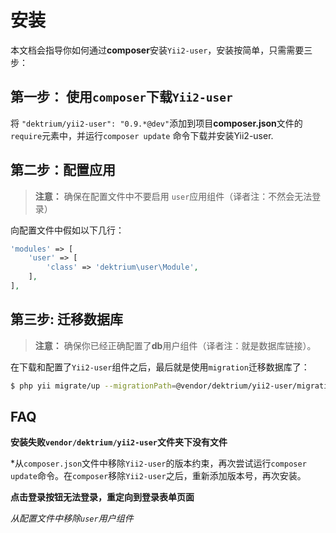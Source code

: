安装
============

本文档会指导你如何通过**composer**安装`Yii2-user`，安装按简单，只需需要三步：

第一步： 使用`composer`下载`Yii2-user`
-----------------------------------------

将 `"dektrium/yii2-user": "0.9.*@dev"`添加到项目**composer.json**文件的`require`元素中，并运行`composer update` 命令下载并安装Yii2-user.

第二步：配置应用
------------------------------------

> **注意：** 确保在配置文件中不要启用 `user`应用组件（译者注：不然会无法登录）

向配置文件中假如以下几行：

```php
'modules' => [
    'user' => [
        'class' => 'dektrium\user\Module',
    ],
],
```

第三步: 迁移数据库
------------------------------

> **注意：** 确保你已经正确配置了**db**用户组件（译者注：就是数据库链接）。

在下载和配置了`Yii2-user`组件之后，最后就是使用`migration`迁移数据库了：

```bash
$ php yii migrate/up --migrationPath=@vendor/dektrium/yii2-user/migrations
```

FAQ
---

**安装失败`vendor/dektrium/yii2-user`文件夹下没有文件**

*从`composer.json`文件中移除`Yii2-user`的版本约束，再次尝试运行`composer update`命令。在`composer`移除`Yii2-user`之后，重新添加版本号，再次安装。

**点击登录按钮无法登录，重定向到登录表单页面**

*从配置文件中移除`user`用户组件*
